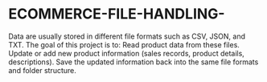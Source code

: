 # ECOMMERCE-FILE-HANDLING-
Data are usually stored in different file formats such as CSV, JSON, and TXT.  The goal of this project is to:  Read product data from these files.  Update or add new product information (sales records, product details, descriptions).  Save the updated information back into the same file formats and folder structure.
